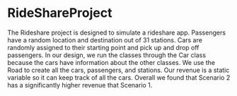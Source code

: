 # RideShareProject
The Rideshare project is designed to simulate a rideshare app. Passengers have a random location and destination out of 31 stations. Cars are randomly assigned to their starting point and pick up and drop off passengers. In our design, we run the classes through the Car class because the cars have information about the other classes. We use the Road to create all the cars, passengers, and stations. Our revenue is a static variable so it can keep track of all the cars. Overall we found that Scenario 2 has a significantly higher revenue that Scenario 1.